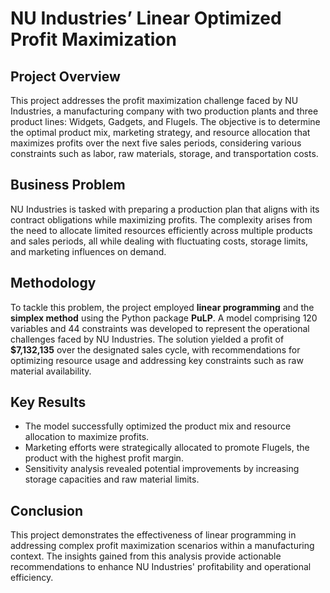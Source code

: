 # NU Industries’ Linear Optimized Profit Maximization

## Project Overview

This project addresses the profit maximization challenge faced by NU Industries, a manufacturing company with two production plants and three product lines: Widgets, Gadgets, and Flugels. The objective is to determine the optimal product mix, marketing strategy, and resource allocation that maximizes profits over the next five sales periods, considering various constraints such as labor, raw materials, storage, and transportation costs.

## Business Problem

NU Industries is tasked with preparing a production plan that aligns with its contract obligations while maximizing profits. The complexity arises from the need to allocate limited resources efficiently across multiple products and sales periods, all while dealing with fluctuating costs, storage limits, and marketing influences on demand.

## Methodology

To tackle this problem, the project employed **linear programming** and the **simplex method** using the Python package **PuLP**. A model comprising 120 variables and 44 constraints was developed to represent the operational challenges faced by NU Industries. The solution yielded a profit of **$7,132,135** over the designated sales cycle, with recommendations for optimizing resource usage and addressing key constraints such as raw material availability.

## Key Results

- The model successfully optimized the product mix and resource allocation to maximize profits.
- Marketing efforts were strategically allocated to promote Flugels, the product with the highest profit margin.
- Sensitivity analysis revealed potential improvements by increasing storage capacities and raw material limits.

## Conclusion

This project demonstrates the effectiveness of linear programming in addressing complex profit maximization scenarios within a manufacturing context. The insights gained from this analysis provide actionable recommendations to enhance NU Industries' profitability and operational efficiency.
